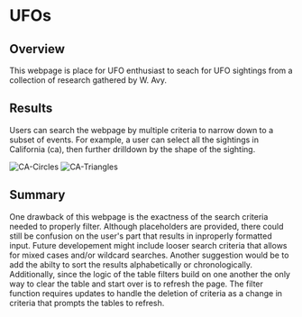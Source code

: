 # UFOs

## Overview
This webpage is place for UFO enthusiast to seach for UFO sightings from a collection of research gathered by W. Avy.  

## Results
Users can search the webpage by multiple criteria to narrow down to a subset of events.  For example, a user can select all the sightings in California (ca), then further drilldown by the shape of the sighting.

![CA-Circles](/static/images/webpage_demo_shape1.jpeg)
![CA-Triangles](/static/images/webpage_demo_shape2.jpeg)

## Summary
One drawback of this webpage is the exactness of the search criteria needed to properly filter.  Although placeholders are provided, there could still be confusion on the user's part that results in inproperly formatted input.  Future developement might include looser search criteria that allows for mixed cases and/or wildcard searches.  Another suggestion would be to add the abilty to sort the results alphabetically or chronologically.  Additionally, since the logic of the table filters build on one another the only way to clear the table and start over is to refresh the page.  The filter function requires updates to handle the deletion of criteria as a change in criteria that prompts the tables to refresh.  
